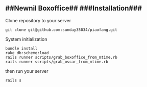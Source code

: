 ##Newnil Boxoffice##
###Installation###
----
Clone repository to your server
```
git clone git@github.com:sunday35034/piaofang.git
```
System initialization
```
bundle install
rake db:scheme:load
rails runner scripts/grab_boxoffice_from_mtime.rb
rails runner scripts/grab_oscar_from_mtime.rb
```
then run your server
```
rails s
```

